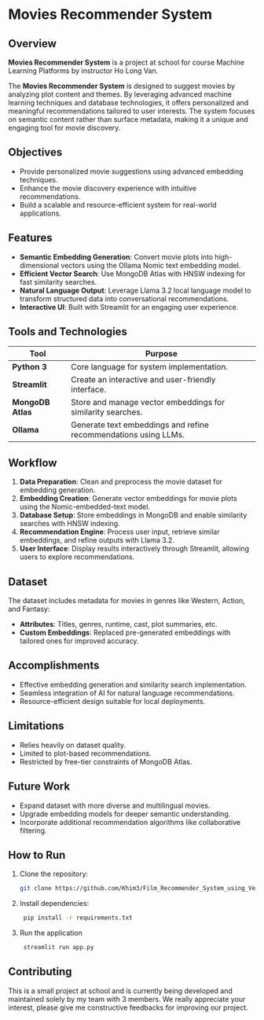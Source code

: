 # Movies Recommender System

## Overview
**Movies Recommender System** is a project at school for course Machine Learning Platforms by instructor Ho Long Van.

The **Movies Recommender System** is designed to suggest movies by analyzing plot content and themes. By leveraging advanced machine learning techniques and database technologies, it offers personalized and meaningful recommendations tailored to user interests. The system focuses on semantic content rather than surface metadata, making it a unique and engaging tool for movie discovery.

## Objectives

- Provide personalized movie suggestions using advanced embedding techniques.
- Enhance the movie discovery experience with intuitive recommendations.
- Build a scalable and resource-efficient system for real-world applications.

## Features

- **Semantic Embedding Generation**: Convert movie plots into high-dimensional vectors using the Ollama Nomic text embedding model.
- **Efficient Vector Search**: Use MongoDB Atlas with HNSW indexing for fast similarity searches.
- **Natural Language Output**: Leverage Llama 3.2 local language model to transform structured data into conversational recommendations.
- **Interactive UI**: Built with Streamlit for an engaging user experience.

## Tools and Technologies

| Tool              | Purpose                                                                 |
|--------------------|-------------------------------------------------------------------------|
| **Python 3**      | Core language for system implementation.                               |
| **Streamlit**     | Create an interactive and user-friendly interface.                     |
| **MongoDB Atlas** | Store and manage vector embeddings for similarity searches.            |
| **Ollama**        | Generate text embeddings and refine recommendations using LLMs.        |

## Workflow

1. **Data Preparation**: Clean and preprocess the movie dataset for embedding generation.
2. **Embedding Creation**: Generate vector embeddings for movie plots using the Nomic-embedded-text model.
3. **Database Setup**: Store embeddings in MongoDB and enable similarity searches with HNSW indexing.
4. **Recommendation Engine**: Process user input, retrieve similar embeddings, and refine outputs with Llama 3.2.
5. **User Interface**: Display results interactively through Streamlit, allowing users to explore recommendations.

## Dataset
The dataset includes metadata for movies in genres like Western, Action, and Fantasy:
- **Attributes**: Titles, genres, runtime, cast, plot summaries, etc.
- **Custom Embeddings**: Replaced pre-generated embeddings with tailored ones for improved accuracy.

## Accomplishments

- Effective embedding generation and similarity search implementation.
- Seamless integration of AI for natural language recommendations.
- Resource-efficient design suitable for local deployments.

## Limitations

- Relies heavily on dataset quality.
- Limited to plot-based recommendations.
- Restricted by free-tier constraints of MongoDB Atlas.

## Future Work

- Expand dataset with more diverse and multilingual movies.
- Upgrade embedding models for deeper semantic understanding.
- Incorporate additional recommendation algorithms like collaborative filtering.

## How to Run

1. Clone the repository:
   ```bash
   git clone https://github.com/Khim3/Film_Recommender_System_using_VectorDB
   ```
2. Install dependencies:
   ```bash
    pip install -r requirements.txt
    ```
3. Run the application
   ```bash
    streamlit run app.py
   ```
## Contributing

This is a small project at school and is currently being developed and maintained solely by my team with 3 members. We really appreciate your interest, please give me constructive feedbacks for improving our project.
